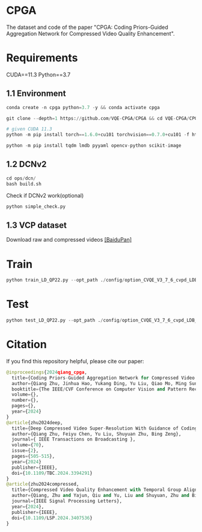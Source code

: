 # CPGA

The dataset and code of the paper "CPGA: Coding Priors-Guided Aggregation Network for Compressed Video Quality Enhancement".

# Requirements

CUDA==11.3 Python==3.7 
## 1.1 Environment
```python
conda create -n cpga python=3.7 -y && conda activate cpga

git clone --depth=1 https://github.com/VQE-CPGA/CPGA && cd VQE-CPGA/CPGA/

# given CUDA 11.3
python -m pip install torch==1.6.0+cu101 torchvision==0.7.0+cu101 -f https://download.pytorch.org/whl/torch_stable.html

python -m pip install tqdm lmdb pyyaml opencv-python scikit-image
```
## 1.2 DCNv2
```python
cd ops/dcn/
bash build.sh
```
Check if DCNv2 work(optional)
```python
python simple_check.py
```
## 1.3 VCP dataset
Download raw and compressed videos [[BaiduPan]](https://blog.csdn.net/A33280000f/article/details/115836658)

# Train
```python
python train_LD_QP22.py --opt_path ./config/option_CVQE_V3_7_6_cvpd_LDB_37.yml
```
# Test
```python
python test_LD_QP22.py --opt_path ./config/option_CVQE_V3_7_6_cvpd_LDB_37.yml
```

# Citation
If you find this repository helpful, please cite our paper:
```python
@inproceedings{2024qiang_cpga,
  title={Coding Priors-Guided Aggregation Network for Compressed Video Quality Enhancement},
  author={Qiang Zhu, Jinhua Hao, Yukang Ding, Yu Liu, Qiao Mo, Ming Sun, Chao Zhou, Shuyuan Zhu},
  booktitle={The IEEE/CVF Conference on Computer Vision and Pattern Recognition 2024},
  volume={},
  number={},
  pages={},
  year={2024}
}
@article{zhu2024deep,
  title={Deep Compressed Video Super-Resolution With Guidance of Coding Priors},
  author={Qiang Zhu, Feiyu Chen, Yu Liu, Shuyuan Zhu, Bing Zeng},
  journal={ IEEE Transactions on Broadcasting },
  volume={70},
  issue={2},
  pages={505-515},
  year={2024}
  publisher={IEEE},
  doi={10.1109/TBC.2024.3394291}
}
@article{zhu2024compressed,
  title={Compressed Video Quality Enhancement with Temporal Group Alignment and Fusion},
  author={Qiang, Zhu and Yajun, Qiu and Yu, Liu and Shuyuan, Zhu and Bing, Zeng},
  journal={IEEE Signal Processing Letters},
  year={2024},
  publisher={IEEE},
  doi={10.1109/LSP.2024.3407536}
}
```
